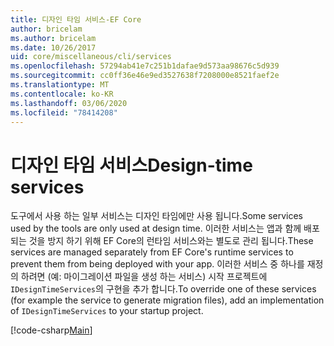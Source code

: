 ```yaml
---
title: 디자인 타임 서비스-EF Core
author: bricelam
ms.author: bricelam
ms.date: 10/26/2017
uid: core/miscellaneous/cli/services
ms.openlocfilehash: 57294ab41e7c251b1dafae9d573aa98676c5d939
ms.sourcegitcommit: cc0ff36e46e9ed3527638f7208000e8521faef2e
ms.translationtype: MT
ms.contentlocale: ko-KR
ms.lasthandoff: 03/06/2020
ms.locfileid: "78414208"
---
```

# <a name="design-time-services"></a><span data-ttu-id="b21ca-102">디자인 타임 서비스</span><span class="sxs-lookup"><span data-stu-id="b21ca-102">Design-time services</span></span>

<span data-ttu-id="b21ca-103">도구에서 사용 하는 일부 서비스는 디자인 타임에만 사용 됩니다.</span><span class="sxs-lookup"><span data-stu-id="b21ca-103">Some services used by the tools are only used at design time.</span></span> <span data-ttu-id="b21ca-104">이러한 서비스는 앱과 함께 배포 되는 것을 방지 하기 위해 EF Core의 런타임 서비스와는 별도로 관리 됩니다.</span><span class="sxs-lookup"><span data-stu-id="b21ca-104">These services are managed separately from EF Core's runtime services to prevent them from being deployed with your app.</span></span> <span data-ttu-id="b21ca-105">이러한 서비스 중 하나를 재정의 하려면 (예: 마이그레이션 파일을 생성 하는 서비스) 시작 프로젝트에 `IDesignTimeServices`의 구현을 추가 합니다.</span><span class="sxs-lookup"><span data-stu-id="b21ca-105">To override one of these services (for example the service to generate migration files), add an implementation of `IDesignTimeServices` to your startup project.</span></span>

[!code-csharp[Main](../../../../samples/core/Miscellaneous/CommandLine/DesignTimeServices.cs)]
